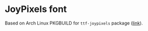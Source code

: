 # JoyPixels font

Based on Arch Linux PKGBUILD for `ttf-joypixels` package ([link](https://github.com/archlinux/svntogit-community/blob/acb142074faaaed9911c5a4433a651262b3716fe/trunk/PKGBUILD)).
